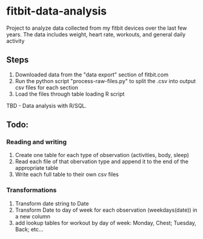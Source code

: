 # fitbit-data-analysis
Project to analyze data collected from my fitbit devices over the last few years. The data includes weight, heart rate, workouts, and general daily activity

## Steps
1. Downloaded data from the "data export" section of fitbit.com
2. Run the python script "process-raw-files.py" to split the .csv into output csv files for each section
3. Load the files through table loading R script

TBD - Data analysis with R/SQL.

## Todo:
### Reading and writing
1. Create one table for each type of observation (activities, body, sleep)
2. Read each file of that obervation type and append it to the end of the appropriate table
3. Write each full table to their own csv files

### Transformations
1. Transform date string to Date
2. Transform Date to day of week for each observation (weekdays(date)) in a new column
3. add lookup tables for workout by day of week: Monday, Chest; Tuesday, Back; etc...

